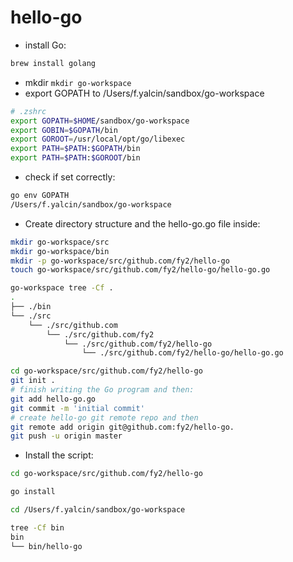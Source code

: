 # hello-go
* install Go:
```bash
brew install golang
```
* mkdir
```mkdir go-workspace```
* export GOPATH to /Users/f.yalcin/sandbox/go-workspace
```bash
# .zshrc
export GOPATH=$HOME/sandbox/go-workspace
export GOBIN=$GOPATH/bin
export GOROOT=/usr/local/opt/go/libexec
export PATH=$PATH:$GOPATH/bin
export PATH=$PATH:$GOROOT/bin
```
* check if set correctly:
```bash
go env GOPATH
/Users/f.yalcin/sandbox/go-workspace
```
* Create directory structure and the hello-go.go file inside:
```bash
mkdir go-workspace/src
mkdir go-workspace/bin
mkdir -p go-workspace/src/github.com/fy2/hello-go
touch go-workspace/src/github.com/fy2/hello-go/hello-go.go

go-workspace tree -Cf .
.
├── ./bin
└── ./src
    └── ./src/github.com
        └── ./src/github.com/fy2
            └── ./src/github.com/fy2/hello-go
                └── ./src/github.com/fy2/hello-go/hello-go.go

cd go-workspace/src/github.com/fy2/hello-go
git init .
# finish writing the Go program and then:
git add hello-go.go
git commit -m 'initial commit'
# create hello-go git remote repo and then
git remote add origin git@github.com:fy2/hello-go.
git push -u origin master
```
* Install the script:
```bash
cd go-workspace/src/github.com/fy2/hello-go

go install

cd /Users/f.yalcin/sandbox/go-workspace

tree -Cf bin
bin
└── bin/hello-go
```